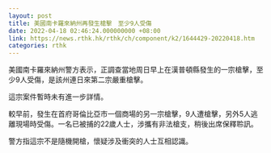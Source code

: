 ```yaml
---
layout: post
title: 美國南卡羅來納州再發生槍擊　至少9人受傷
date: 2022-04-18 02:46:24.000000000 +08:00
link: https://news.rthk.hk/rthk/ch/component/k2/1644429-20220418.htm
categories: rthk
---
```


美國南卡羅來納州警方表示，正調查當地周日早上在漢普頓縣發生的一宗槍擊，至少9人受傷，是該州連日來第二宗嚴重槍擊。

這宗案件暫時未有進一步詳情。

較早前，發生在首府哥倫比亞市一個商場的另一宗槍擊，9人遭槍擊，另外5人逃離現場時受傷。一名已被捕的22歲人士，涉攜有非法槍支，稍後出席保釋聆訊。

警方指這宗不是隨機開槍，懷疑涉及衝突的人士互相認識。
